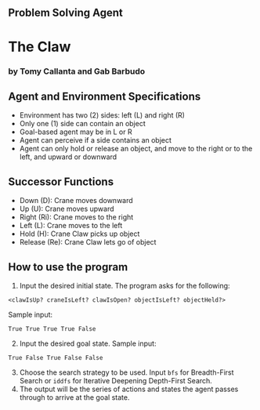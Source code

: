 ## Problem Solving Agent
# The Claw
### by Tomy Callanta and Gab Barbudo

## Agent and Environment Specifications
- Environment has two (2) sides: left (L) and right (R)
- Only one (1) side can contain an object
- Goal-based agent may be in L or R
- Agent can perceive if a side contains an object
- Agent can only hold or release an object, and move to the right or to the left, and upward or downward

## Successor Functions
- Down (D): Crane moves downward
- Up (U): Crane moves upward
- Right (Ri): Crane moves to the right
- Left (L): Crane moves to the left
- Hold (H): Crane Claw picks up object
- Release (Re): Crane Claw lets go of object

## How to use the program
1. Input the desired initial state.
The program asks for the following:

```
<clawIsUp? craneIsLeft? clawIsOpen? objectIsLeft? objectHeld?>
```
Sample input:
```
True True True True False
```

2. Input the desired goal state.
Sample input:
```
True False True False False
```
3. Choose the search strategy to be used. Input `bfs` for Breadth-First Search or `iddfs` for Iterative Deepening Depth-First Search.
4. The output will be the series of actions and states the agent passes through to arrive at the goal state.